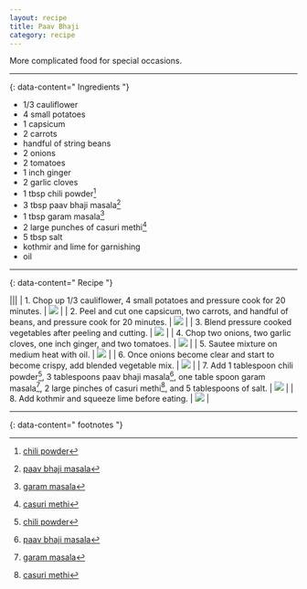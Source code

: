 ```yaml
---
layout: recipe
title: Paav Bhaji
category: recipe
---
```


More complicated food for special occasions. 

---
{: data-content=" Ingredients "}

- 1/3 cauliflower
- 4 small potatoes
- 1 capsicum
- 2 carrots
- handful of string beans
- 2 onions
- 2 tomatoes
- 1 inch ginger
- 2 garlic cloves
- 1 tbsp chili powder[^1]
- 3 tbsp paav bhaji masala[^2]
- 1 tbsp garam masala[^3]
- 2 large punches of casuri methi[^4]
- 5 tbsp salt
- kothmir and lime for garnishing
- oil

---
{: data-content=" Recipe "}

|<img src="assets/dalmakhani0.jpeg" style="width: 0%;height: 0;">|<img src="assets/dalmakhani0.jpeg" style="width: 0%;height: 0;">|
| 1. Chop up 1/3 cauliflower, 4 small potatoes and pressure cook for 20 minutes.  | <img src="assets/paavbhaji1.jpeg"> |
| 2. Peel and cut one capsicum, two carrots, and handful of beans, and pressure cook for 20 minutes.  | <img src="assets/paavbhaji2.jpeg"> |
| 3. Blend pressure cooked vegetables after peeling and cutting. | <img src="assets/paavbhaji3.jpeg"> |
| 4. Chop two onions, two garlic cloves, one inch ginger, and two tomatoes.  | <img src="assets/paavbhaji4.jpeg"> |
| 5. Sautee mixture on medium heat with oil. | <img src="assets/paavbhaji5.jpeg"> |
| 6. Once onions become clear and start to become crispy, add blended vegetable mix.  | <img src="assets/paavbhaji6.jpeg"> |
| 7. Add 1 tablespoon chili powder[^1], 3 tablespoons paav bhaji masala[^2], one table spoon garam masala[^3], 2 large pinches of casuri methi[^4], and 5 tablespoons of salt.  | <img src="assets/paavbhaji7.jpeg"> |
| 8. Add kothmir and squeeze lime before eating.  | <img src="assets/paavbhaji8.jpeg"> |

---
{: data-content=" footnotes "}

[^1]: [chili powder](/ingredients#redchilipowder)
[^2]: [paav bhaji masala](/ingredients#paavbhajimasala)
[^3]: [garam masala](/ingredients#garammasala)
[^4]: [casuri methi](/ingredients#casuri)
